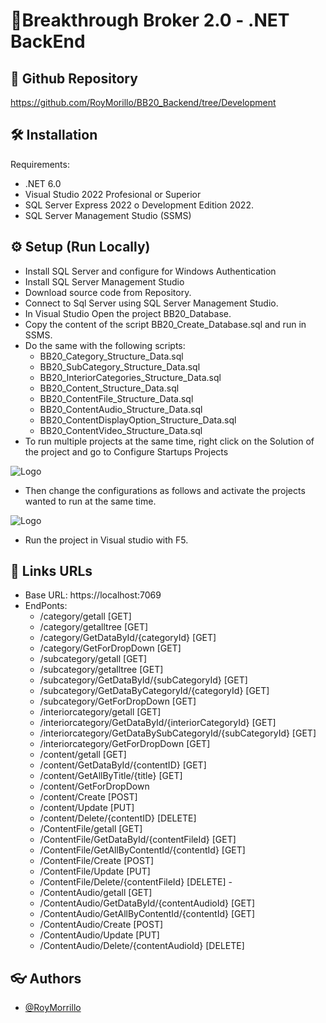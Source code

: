 
# 🔧Breakthrough Broker 2.0 - .NET BackEnd

## 🤖 Github Repository

https://github.com/RoyMorillo/BB20_Backend/tree/Development

## 🛠️ Installation
 Requirements:

- .NET 6.0
- Visual Studio 2022 Profesional or Superior
- SQL Server Express 2022 o Development Edition 2022.
- SQL Server Management Studio (SSMS) 

## ⚙ Setup (Run Locally)

- Install SQL Server and configure for Windows Authentication
- Install SQL Server Management Studio
- Download source code from Repository.
- Connect to Sql Server using SQL Server Management Studio.
- In Visual Studio Open the project BB20_Database.
- Copy the content of the script BB20_Create_Database.sql and run in SSMS.
- Do the same with the following scripts: 
    - BB20_Category_Structure_Data.sql
    - BB20_SubCategory_Structure_Data.sql
    - BB20_InteriorCategories_Structure_Data.sql
    - BB20_Content_Structure_Data.sql
    - BB20_ContentFile_Structure_Data.sql
    - BB20_ContentAudio_Structure_Data.sql
    - BB20_ContentDisplayOption_Structure_Data.sql
    - BB20_ContentVideo_Structure_Data.sql
- To run multiple projects at the same time, right click on the Solution of the project and go to Configure Startups Projects

![Logo](https://githubbb20.s3.amazonaws.com/startup+projects.jpg)

- Then change the configurations as follows and activate the projects wanted to run at the same time.

![Logo](https://githubbb20.s3.amazonaws.com/Start+Project+setup.jpg)

- Run the project in Visual studio with F5.

## 🔗 Links URLs

- Base URL: https://localhost:7069
- EndPonts:
    - /category/getall  [GET]
    - /category/getalltree [GET]
    - /category/GetDataById/{categoryId} [GET]
    - /category/GetForDropDown [GET]
    - /subcategory/getall [GET]
    - /subcategory/getalltree [GET]
    - /subcategory/GetDataById/{subCategoryId} [GET]
    - /subcategory/GetDataByCategoryId/{categoryId} [GET]
    - /subcategory/GetForDropDown [GET]
    - /interiorcategory/getall [GET]
    - /interiorcategory/GetDataById/{interiorCategoryId} [GET]
    - /interiorcategory/GetDataBySubCategoryId/{subCategoryId} [GET]
    - /interiorcategory/GetForDropDown [GET]
    - /content/getall [GET]
    - /content/GetDataById/{contentID} [GET]
    - /content/GetAllByTitle/{title} [GET]
    - /content/GetForDropDown
    - /content/Create [POST]
    - /content/Update [PUT]
    - /content/Delete/{contentID} [DELETE]
    - /ContentFile/getall [GET]
    - /ContentFile/GetDataById/{contentFileId} [GET]
    - /ContentFile/GetAllByContentId/{contentId} [GET]
    - /ContentFile/Create [POST]
    - /ContentFile/Update [PUT]
    - /ContentFile/Delete/{contentFileId} [DELETE]    - 
    - /ContentAudio/getall [GET]
    - /ContentAudio/GetDataById/{contentAudioId} [GET]
    - /ContentAudio/GetAllByContentId/{contentId} [GET]
    - /ContentAudio/Create [POST]
    - /ContentAudio/Update [PUT]
    - /ContentAudio/Delete/{contentAudioId} [DELETE]

## 👓 Authors

- [@RoyMorrillo](https://github.com/RoyMorillo)



